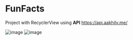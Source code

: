 # FunFacts

Project with RecyclerView using **API** https://api.aakhilv.me/

![image](https://user-images.githubusercontent.com/87846754/164434765-f66d58f4-9654-434a-a142-84a70954351c.png)
![image](https://user-images.githubusercontent.com/87846754/164434785-7bef1897-5625-4a8a-9fa0-88e4f589bdc1.png)
